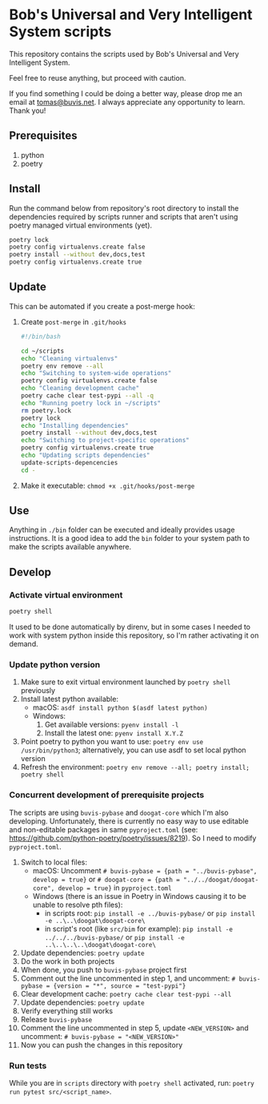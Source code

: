 # Bob's Universal and Very Intelligent System scripts

This repository contains the scripts used by Bob's Universal and Very Intelligent System.

Feel free to reuse anything, but proceed with caution.

If you find something I could be doing a better way, please drop me an email at <tomas@buvis.net>.
I always appreciate any opportunity to learn. Thank you!

## Prerequisites

1. python
2. poetry

## Install

Run the command below from repository's root directory to install the dependencies required by scripts runner and scripts that aren't using poetry managed virtual environments (yet).

```bash
poetry lock
poetry config virtualenvs.create false
poetry install --without dev,docs,test
poetry config virtualenvs.create true
```

## Update

This can be automated if you create a post-merge hook:

1. Create `post-merge` in `.git/hooks`

    ```bash
    #!/bin/bash

    cd ~/scripts
    echo "Cleaning virtualenvs"
    poetry env remove --all
    echo "Switching to system-wide operations"
    poetry config virtualenvs.create false
    echo "Cleaning development cache"
    poetry cache clear test-pypi --all -q
    echo "Running poetry lock in ~/scripts"
    rm poetry.lock
    poetry lock
    echo "Installing dependencies"
    poetry install --without dev,docs,test
    echo "Switching to project-specific operations"
    poetry config virtualenvs.create true
    echo "Updating scripts dependencies"
    update-scripts-depencencies
    cd -
    ```

2. Make it executable: `chmod +x .git/hooks/post-merge`

## Use

Anything in `./bin` folder can be executed and ideally provides usage instructions. It is a good idea to add the `bin` folder to your system path to make the scripts available anywhere.

## Develop

### Activate virtual environment

```bash
poetry shell
```

It used to be done automatically by direnv, but in some cases I needed to work with system python inside this repository, so I'm rather activating it on demand.

### Update python version

1. Make sure to exit virtual environment launched by `poetry shell` previously
2. Install latest python available:
    - macOS: `asdf install python $(asdf latest python)`
    - Windows:
        1. Get available versions: `pyenv install -l`
        2. Install the latest one: `pyenv install X.Y.Z`
3. Point poetry to python you want to use: `poetry env use /usr/bin/python3`; alternatively, you can use asdf to set local python version
4. Refresh the environment: `poetry env remove --all; poetry install; poetry shell`

### Concurrent development of prerequisite projects

The scripts are using `buvis-pybase` and `doogat-core` which I'm also developing. Unfortunately, there is currently no easy way to use editable and non-editable packages in same `pyproject.toml` (see: <https://github.com/python-poetry/poetry/issues/8219>). So I need to modify `pyproject.toml`.

1. Switch to local files:
    - macOS: Uncomment `# buvis-pybase = {path = "../buvis-pybase", develop = true}` or `# doogat-core = {path = "../../doogat/doogat-core", develop = true}` in `pyproject.toml`
    - Windows (there is an issue in Poetry in Windows causing it to be unable to resolve pth files):
        + in scripts root: `pip install -e ../buvis-pybase/` or `pip install -e ..\..\doogat\doogat-core\`
        + in script's root (like `src/bim` for example): `pip install -e ../../../buvis-pybase/` or `pip install -e ..\..\..\..\doogat\doogat-core\`
2. Update dependencies: `poetry update`
3. Do the work in both projects
4. When done, you push to `buvis-pybase` project first
5. Comment out the line uncommented in step 1, and uncomment: `# buvis-pybase = {version = "*", source = "test-pypi"}`
6. Clear development cache: `poetry cache clear test-pypi --all`
7. Update dependencies: `poetry update`
8. Verify everything still works
9. Release `buvis-pybase`
10. Comment the line uncommented in step 5, update `<NEW_VERSION>` and uncomment: `# buvis-pybase = "<NEW_VERSION>"`
11. Now you can push the changes in this repository

### Run tests

While you are in `scripts` directory with `poetry shell` activated, run: `poetry run pytest src/<script_name>`.
